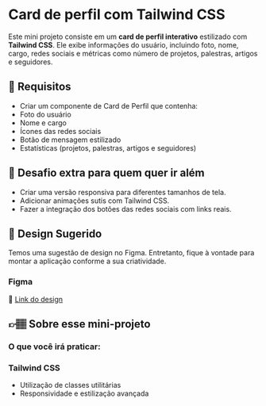 # Card de perfil com Tailwind CSS
Este mini projeto consiste em um **card de perfil interativo** estilizado com **Tailwind CSS**. Ele exibe informações do usuário, incluindo foto, nome, cargo, redes sociais e métricas como número de projetos, palestras, artigos e seguidores.

## 🔨 Requisitos

- Criar um componente de Card de Perfil que contenha:
- Foto do usuário
- Nome e cargo
- Ícones das redes sociais
- Botão de mensagem estilizado
- Estatísticas (projetos, palestras, artigos e seguidores)

## 🔨 Desafio extra para quem quer ir além

- Criar uma versão responsiva para diferentes tamanhos de tela.
- Adicionar animações sutis com Tailwind CSS.
- Fazer a integração dos botões das redes sociais com links reais.

## 🎨 Design Sugerido

Temos uma sugestão de design no Figma. Entretanto, fique à vontade para montar a aplicação conforme a sua criatividade.

### Figma

🔗 [Link do design](https://www.figma.com/community/file/1475945236072799046)

## 👉🏽 Sobre esse mini-projeto

### O que você irá praticar:

### Tailwind CSS
- Utilização de classes utilitárias
- Responsividade e estilização avançada

